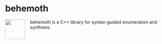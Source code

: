 # behemoth

<img src="https://cdn.rawgit.com/hriener/behemoth/master/behemoth.svg" width="64" height="64" align="left" style="margin-right: 12pt" />
behemoth is a C++ library for syntax-guided enumeration and synthesis.
